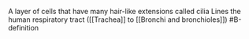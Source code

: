 A layer of cells that have many hair-like extensions called cilia
Lines the human respiratory tract ([[Trachea]] to [[Bronchi and bronchioles]])
#B-definition 